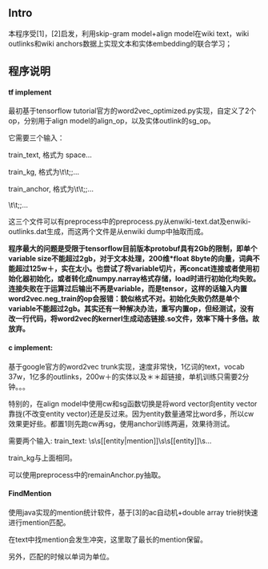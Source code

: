## Intro

本程序受[1]，[2]启发，利用skip-gram model+align model在wiki text，wiki outlinks和wiki anchors数据上实现文本和实体embedding的联合学习；

## 程序说明

#### tf implement

最初基于tensorflow tutorial官方的word2vec_optimized.py实现，自定义了2个op，分别用于align model的align_op，以及实体outlink的sg_op。

它需要三个输入：

train_text, 格式为 <word>space<word>...

 train_kg, 格式为<target entity>\t\t<link entity1>;<link entity2>;...

train_anchor, 格式为<target entity>\t\t<left context word1>;<left context word2>;...

<target entity>\t\t<right context word1>;<right context word2>;...

这三个文件可以有preprocess中的preprocess.py从enwiki-text.dat及enwiki-outlinks.dat生成，而这两个文件是从enwiki dump中抽取而成。

**程序最大的问题是受限于tensorflow目前版本protobuf具有2Gb的限制，即单个variable size不能超过2gb，对于文本处理，200维\*float 8byte的向量，词典不能超过125w＋，实在太小。也尝试了将variable切片，再concat连接或者使用初始化器初始化，或者转化成numpy.narray格式存储，load时进行初始化均失败。连接失败在于运算过后输出不再是variable，而是tensor，这样的话输入内置word2vec.neg_train的op会报错：貌似格式不对。初始化失败仍然是单个variable不能超过2gb。其实还有一种解决办法，重写内置op，但经测试，没有改一行代码，将word2vec的kernerl生成动态链接.so文件，效率下降十多倍。故放弃。**

#### c implement:

基于google官方的word2vec trunk实现，速度非常快，1亿词的text，vocab 37w，1亿多的outlinks，200w＋的实体以及＊＊超链接，单机训练只需要2分钟。。。

特别的，在align model中使用cw和sg函数切换是将word vector向entity vector靠拢(不改变entity vector)还是反过来。因为entity数量通常比word多，所以cw效果更好些。都置1则先跑cw再sg，使用anchor训练两遍，效果待测试。

需要两个输入: train_text: <word>\s<word>\s[[entity|mention]]\s<word>\s[[entity]]\s<word>...

train_kg与上面相同。

可以使用preprocess中的remainAnchor.py抽取。

#### FindMention

使用java实现的mention统计软件，基于[3]的ac自动机+double array trie树快速进行mention匹配。

在text中找mention会发生冲突，这里取了最长的mention保留。

另外，匹配的时候以单词为单位。



